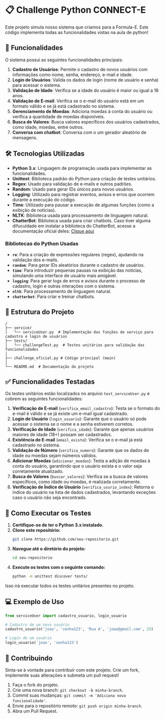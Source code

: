 
# 📋 Challenge Python CONNECT-E

Este projeto simula nosso sistema que criamos para a Formula-E. Este código implementa todas as funcionalidades vistas na aula de python!

## 🚀 Funcionalidades

O sistema possui as seguintes funcionalidades principais:

1. **Cadastro de Usuários**: Permite o cadastro de novos usuários com informações como nome, senha, endereço, e-mail e idade.
2. **Login de Usuários**: Valida os dados de login (nome de usuário e senha) para acessar o sistema.
3. **Validação de Idade**: Verifica se a idade do usuário é maior ou igual a 18 anos.
4. **Validação de E-mail**: Verifica se o e-mail do usuário está em um formato válido e se já está cadastrado no sistema.
5. **Gerenciamento de Moedas**: Adiciona moedas à conta do usuário ou verifica a quantidade de moedas disponíveis.
6. **Busca de Valores**: Busca valores específicos dos usuários cadastrados, como idade, moedas, entre outros.
7. **Conversa com chatbot**: Conversa com o um gerador aleatório de mensagens.

## 🛠 Tecnologias Utilizadas

- **Python 3.x**: Linguagem de programação usada para implementar as funcionalidades.
- **Unittest**: Biblioteca padrão do Python para criação de testes unitários.
- **Regex**: Usado para validação de e-mails e outros padrões.
- **Random**: Usado para gerar IDs únicos para novos usuários.
- **Logging**: Utilizado para registrar eventos, avisos e erros que ocorrem durante a execução do código.
- **Time**: Utilizado para pausar a execução de algumas funções (como a exibição de notícias).
- **NLTK**: Biblioteca usada para processamento de linguagem natural.
- **ChatterBot**: Biblioteca usada para criar chatbots.
Caso tiver alguma difuculdade em instalar a biblioteca do ChatterBot, acesse a documentação oficial deles: 
[Clique aqui](https://chatterbot.readthedocs.io/en/stable/)

### Bibliotecas do Python Usadas

- **`re`**: Para a criação de expressões regulares (regex), ajudando na validação dos e-mails.
- **`random`**: Para gerar IDs aleatórios durante o cadastro de usuários.
- **`time`**: Para introduzir pequenas pausas na exibição das notícias, simulando uma interface de usuário mais amigável.
- **`logging`**: Para gerar logs de erros e avisos durante o processo de cadastro, login e outras interações com o sistema.
- **`nltk`**: Para processamento de linguagem natural.
- **`chatterbot`**: Para criar e treinar chatbots.

## 📁 Estrutura do Projeto

```
/
├── service/
│   └── serviceUser.py  # Implementação das funções de serviço para cadastro e login de usuários
├── tests/
│   └── challengeTest.py  # Testes unitários para validação das funcionalidades
│
├── challenge_oficial.py # Código principal (main)
│
└── README.md  # Documentação do projeto
```

## ✅ Funcionalidades Testadas

Os testes unitários estão localizados no arquivo `test_serviceUser.py` e cobrem as seguintes funcionalidades:

1. **Verificação de E-mail** (`verifica_email_cadastro`): Testa se o formato do e-mail é válido e se já existe um e-mail igual cadastrado.
2. **Login de Usuário** (`login_usuario`): Garante que o usuário só pode acessar o sistema se o nome e a senha estiverem corretos.
3. **Verificação de Idade** (`verifica_idade`): Garante que apenas usuários maiores de idade (18+) possam ser cadastrados.
4. **Existência de E-mail** (`email_existe`): Verifica se o e-mail já está cadastrado no sistema.
5. **Validação de Número** (`verifica_numero`): Garante que os dados de idade ou moedas sejam números válidos.
6. **Adicionar Moedas** (`adicionar_moedas`): Testa a adição de moedas à conta do usuário, garantindo que o usuário exista e o valor seja corretamente atualizado.
7. **Busca de Valores** (`buscar_valores`): Verifica se a busca de valores específicos, como idade ou moedas, é realizada corretamente.
8. **Verificação de Índice de Usuário** (`verifica_usurio_index`): Retorna o índice do usuário na lista de dados cadastrados, levantando exceções caso o usuário não seja encontrado.

## 🧪 Como Executar os Testes

1. **Certifique-se de ter o Python 3.x instalado.**
2. **Clone este repositório:**
   ```bash
   git clone https://github.com/seu-repositorio.git
   ```
3. **Navegue até o diretório do projeto:**
   ```bash
   cd seu-repositorio
   ```
4. **Execute os testes com o seguinte comando:**
   ```bash
   python -m unittest discover tests/
   ```

Isso irá executar todos os testes unitários presentes no projeto.

## 💻 Exemplo de Uso

```python
from serviceUser import cadastro_usuario, login_usuario

# Cadastro de um novo usuário
cadastro_usuario('joao', 'senha123', 'Rua A', 'joao@gmail.com', 25)

# Login de um usuário
login_usuario('joao', 'senha123')
```

## 🤝 Contribuindo

Sinta-se à vontade para contribuir com este projeto. Crie um fork, implemente suas alterações e submeta um pull request!

1. Faça o fork do projeto.
2. Crie uma nova branch: `git checkout -b minha-branch`.
3. Commit suas mudanças: `git commit -m 'Adiciona nova funcionalidade'`.
4. Envie para o repositório remoto: `git push origin minha-branch`.
5. Abra um Pull Request.

